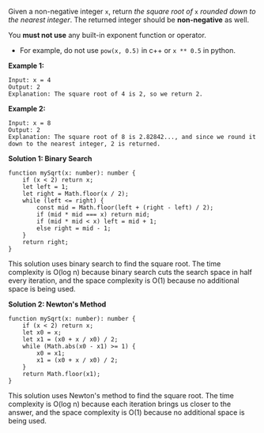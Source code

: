 Given a non-negative integer `x`, return *the square root of* `x` *rounded down to the nearest integer*. The returned integer should be **non-negative** as well.

You **must not use** any built-in exponent function or operator.

- For example, do not use `pow(x, 0.5)` in c++ or `x ** 0.5` in python.

**Example 1:**

```
Input: x = 4
Output: 2
Explanation: The square root of 4 is 2, so we return 2.

```

**Example 2:**

```
Input: x = 8
Output: 2
Explanation: The square root of 8 is 2.82842..., and since we round it down to the nearest integer, 2 is returned.
```

**Solution 1: Binary Search**

```tsx
function mySqrt(x: number): number {
    if (x < 2) return x;
    let left = 1;
    let right = Math.floor(x / 2);
    while (left <= right) {
        const mid = Math.floor(left + (right - left) / 2);
        if (mid * mid === x) return mid;
        if (mid * mid < x) left = mid + 1;
        else right = mid - 1;
    }
    return right;
}

```

This solution uses binary search to find the square root. The time complexity is O(log n) because binary search cuts the search space in half every iteration, and the space complexity is O(1) because no additional space is being used.

**Solution 2: Newton's Method**

```tsx
function mySqrt(x: number): number {
    if (x < 2) return x;
    let x0 = x;
    let x1 = (x0 + x / x0) / 2;
    while (Math.abs(x0 - x1) >= 1) {
        x0 = x1;
        x1 = (x0 + x / x0) / 2;
    }
    return Math.floor(x1);
}

```

This solution uses Newton's method to find the square root. The time complexity is O(log n) because each iteration brings us closer to the answer, and the space complexity is O(1) because no additional space is being used.